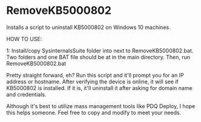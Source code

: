 # RemoveKB5000802
Installs a script to uninstall KB5000802 on Windows 10 machines.

HOW TO USE:

1: Install/copy SysinternalsSuite folder into next to RemoveKB5000802.bat. Two folders and one BAT file should be at in the main directory. Then, run RemoveKB5000802.bat

Pretty straight forward, eh? Run this script and it'll prompt you for an IP address or hostname. After verifying the device is online, it will see if KB5000802 is installed. If it is, it'll uninstall it after asking for domain name and credentials.

Although it's best to utilize mass management tools like PDQ Deploy, I hope this helps someone. Feel free to copy and modify to meet your needs.
